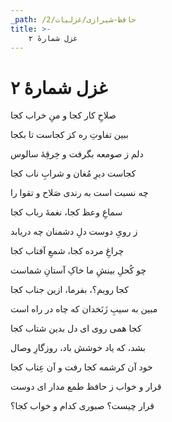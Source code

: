 ```yaml
---
_path: /حافظ-شیرازی/غزلیات/2
title: >-
    غزل شمارهٔ ۲
---
```

# غزل شمارهٔ ۲

<div class="b" id="bn1"><div class="m1"><p>صلاحِ کار کجا و منِ خراب کجا</p></div>
<div class="m2"><p>ببین تفاوتِ ره کز کجاست تا بکجا</p></div></div>
<div class="b" id="bn2"><div class="m1"><p>دلم ز صومعه بگرفت و خِرقِهٔ سالوس</p></div>
<div class="m2"><p>کجاست دیرِ مُغان و شرابِ ناب کجا</p></div></div>
<div class="b" id="bn3"><div class="m1"><p>چه نسبت است به رندی صَلاح و تقوا را</p></div>
<div class="m2"><p>سماعِ وعظ کجا، نغمهٔ رباب کجا</p></div></div>
<div class="b" id="bn4"><div class="m1"><p>ز رویِ دوست دلِ دشمنان چه دریابد</p></div>
<div class="m2"><p>چراغِ مرده کجا، شمعِ آفتاب کجا</p></div></div>
<div class="b" id="bn5"><div class="m1"><p>چو کُحلِ بینشِ ما خاکِ آستانِ شماست</p></div>
<div class="m2"><p>کجا رویم؟، بفرما، ازین جناب کجا</p></div></div>
<div class="b" id="bn6"><div class="m1"><p>مبین به سیبِ زَنَخدان که چاه در راه است</p></div>
<div class="m2"><p>کجا همی‌ روی ای دل بدین شتاب کجا</p></div></div>
<div class="b" id="bn7"><div class="m1"><p>بشد، که یاد خوشش باد، روزگارِ وصال</p></div>
<div class="m2"><p>خود آن کرشمه کجا رفت و آن عِتاب کجا</p></div></div>
<div class="b" id="bn8"><div class="m1"><p>قرار و خواب ز حافظ طمع مدار ای دوست</p></div>
<div class="m2"><p>قرار چیست؟ صبوری کدام و خواب کجا؟</p></div></div>

